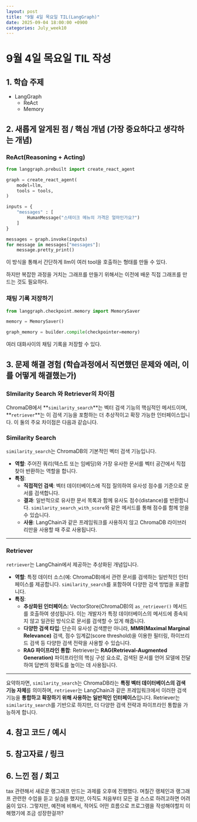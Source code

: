 ```yaml
---
layout: post
title: "9월 4일 목요일 TIL(LangGraph)"
date: 2025-09-04 18:00:00 +0900
categories: July_week10
---
```


# 9월 4일 목요일 TIL 작성

## 1. 학습 주제
- LangGraph
  - ReAct
  - Memory

## 2. 새롭게 알게된 점 / 핵심 개념 (가장 중요하다고 생각하는 개념)
### ReAct(Reasoning + Acting)

```python
from langgraph.prebuilt import create_react_agent

graph = create_react_agent(
    model=llm,
    tools = tools,
)

inputs = {
    "messages" : [
        HumanMessage("스테이크 메뉴의 가격은 얼마인가요?")
    ]
}

messages = graph.invoke(inputs)
for message in messages["messages"]:
    message.pretty_print()
```

이 방식을 통해서 간단하게 llm이 여러 tool을 호출하는 형태를 만들 수 있다.

하지만 복잡한 과정을 거치는 그래프를 만들기 위해서는 이전에 배운 직접 그래프를 만드는 것도 필요하다.

### 채팅 기록 저장하기

```python
from langgraph.checkpoint.memory import MemorySaver

memory = MemorySaver()

graph_memory = builder.compile(checkpointer=memory)
```

여러 대화사이의 채팅 기록을 저장할 수 있다.

## 3. 문제 해결 경험 (학습과정에서 직면했던 문제와 에러, 이를 어떻게 해결했는가)

### SImilarity Search 와 Retriever의 차이점

ChromaDB에서 **`similarity_search`**는 벡터 검색 기능의 핵심적인 메서드이며, **`retriever`**는 이 검색 기능을 포함하는 더 추상적이고 확장 가능한 인터페이스입니다. 이 둘의 주요 차이점은 다음과 같습니다.

### Similarity Search

`similarity_search`는 ChromaDB의 기본적인 벡터 검색 기능입니다.

- **역할**: 주어진 쿼리(텍스트 또는 임베딩)와 가장 유사한 문서를 벡터 공간에서 직접 찾아 반환하는 역할을 합니다.
- **특징**:
    - **직접적인 검색**: 벡터 데이터베이스에 직접 질의하여 유사성 점수를 기준으로 문서를 검색합니다.
    - **결과**: 일반적으로 유사한 문서 목록과 함께 유사도 점수(distance)를 반환합니다. `similarity_search_with_score`와 같은 메서드를 통해 점수를 함께 얻을 수 있습니다.
    - **사용**: LangChain과 같은 프레임워크를 사용하지 않고 ChromaDB 라이브러리만을 사용할 때 주로 사용됩니다.

---

### Retriever

`retriever`는 LangChain에서 제공하는 추상화된 개념입니다.

- **역할**: 특정 데이터 소스(예: ChromaDB)에서 관련 문서를 검색하는 일반적인 인터페이스를 제공합니다. `similarity_search`를 포함하여 다양한 검색 방법을 포괄합니다.
- **특징**:
    - **추상화된 인터페이스**: VectorStore(ChromaDB)의 `as_retriever()` 메서드를 호출하여 생성됩니다. 이는 개발자가 특정 데이터베이스의 메서드에 종속되지 않고 일관된 방식으로 문서를 검색할 수 있게 해줍니다.
    - **다양한 검색 타입**: 단순히 유사성 검색뿐만 아니라, **MMR(Maximal Marginal Relevance)** 검색, 점수 임계값(score threshold)을 이용한 필터링, 하이브리드 검색 등 다양한 검색 전략을 사용할 수 있습니다.
    - **RAG 파이프라인 통합**: Retriever는 **RAG(Retrieval-Augmented Generation)** 파이프라인의 핵심 구성 요소로, 검색된 문서를 언어 모델에 전달하여 답변의 정확도를 높이는 데 사용됩니다.

---

요약하자면, `similarity_search`는 ChromaDB라는 **특정 벡터 데이터베이스의 검색 기능 자체**를 의미하며, `retriever`는 LangChain과 같은 프레임워크에서 이러한 검색 기능을 **통합하고 확장하기 위해 사용하는 일반적인 인터페이스**입니다. Retriever는 `similarity_search`를 기반으로 하지만, 더 다양한 검색 전략과 파이프라인 통합을 가능하게 합니다.

## 4. 참고 코드 / 예시


## 5. 참고자료 / 링크


## 6. 느낀 점 / 회고 
tax 관련해서 새로운 랭그래프 만드는 과제를 오후에 진행했다. 며칠간 랭체인과 랭그래프 관련한 수업을 듣고 실습을 했지만, 아직도 처음부터 모든 걸 스스로 하려고하면 어려움이 있다. 그렇지만, 예전에 비해서, 적어도 어떤 흐름으로 프로그램을 작성해야할지 이해했기에 조금 성장한걸까?